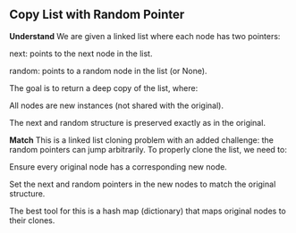 ## Copy List with Random Pointer
**Understand**
We are given a linked list where each node has two pointers:

next: points to the next node in the list.

random: points to a random node in the list (or None).

The goal is to return a deep copy of the list, where:

All nodes are new instances (not shared with the original).

The next and random structure is preserved exactly as in the original.

**Match**
This is a linked list cloning problem with an added challenge: the random pointers can jump arbitrarily.
To properly clone the list, we need to:

Ensure every original node has a corresponding new node.

Set the next and random pointers in the new nodes to match the original structure.

The best tool for this is a hash map (dictionary) that maps original nodes to their clones.
